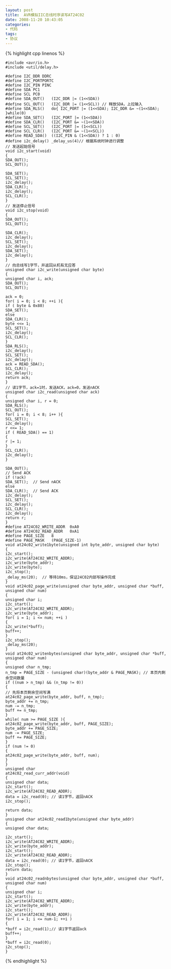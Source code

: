 ```yaml
---
layout: post
title:  AVR模拟IIC总线时序读写AT24C02
date: 2008-11-20 10:43:05
categories:
- 代码
tags:
- 协议
---
```


{% highlight cpp linenos %}

    #include <avr/io.h>
    #include <util/delay.h>
     
    #define I2C_DDR DDRC
    #define I2C_PORTPORTC
    #define I2C_PIN PINC
    #define SDA PC1
    #define SCL PC0
    #define SDA_OUT()   (I2C_DDR |= (1<<SDA))
    #define SCL_OUT()   (I2C_DDR |= (1<<SCL)) // 释放SDA，上拉输入
    #define SDA_RLS()   do{ I2C_PORT |= (1<<SDA); I2C_DDR &= ~(1<<SDA); }while(0)   
    #define SDA_SET()   (I2C_PORT |= (1<<SDA))
    #define SDA_CLR()   (I2C_PORT &= ~(1<<SDA))
    #define SCL_SET()   (I2C_PORT |= (1<<SCL))
    #define SCL_CLR()   (I2C_PORT &= ~(1<<SCL))
    #define READ_SDA()  ((I2C_PIN & (1<<SDA)) ? 1 : 0)
    #define i2c_delay() _delay_us(4)// 根据系统时钟进行调整
    // 发送起始信号
    void i2c_start(void)
    {
    SDA_OUT();
    SCL_OUT();
    
    SDA_SET();
    SCL_SET();
    i2c_delay();
    SDA_CLR();
    i2c_delay();
    SCL_CLR();
    }
    // 发送停止信号
    void i2c_stop(void)
    {
    SDA_OUT();
    SCL_OUT();
    
    SDA_CLR();
    i2c_delay();
    SCL_SET();
    i2c_delay();
    SDA_SET();
    i2c_delay();
    }
    // 向总线写1字节，并返回从机有无应答
    unsigned char i2c_write(unsigned char byte)
    {
    unsigned char i, ack;
    SDA_OUT();
    SCL_OUT();
    
    ack = 0;
    for( i = 0; i < 8; ++i ){
    if ( byte & 0x80)
    SDA_SET();
    else
    SDA_CLR();
    byte <<= 1;
    SCL_SET();
    i2c_delay();
    SCL_CLR();
    }
    SDA_RLS();
    i2c_delay();
    SCL_SET();
    i2c_delay();
    ack = READ_SDA();
    SCL_CLR();
    i2c_delay();
    return ack;
    }
    // 读1字节，ack=1时，发送ACK，ack=0，发送nACK
    unsigned char i2c_read(unsigned char ack)
    {
    unsigned char i, r = 0;
    SDA_RLS();
    SCL_OUT();
    for( i = 0; i < 8; i++ ){
    SCL_SET();
    i2c_delay();
    r <<= 1;
    if ( READ_SDA() == 1)
    {
    r |= 1;
    }
    SCL_CLR();
    i2c_delay();
    }
    
    SDA_OUT();
    // Send ACK
    if (!ack)
    SDA_SET();  // Send nACK
    else
    SDA_CLR();  // Send ACK
    i2c_delay();
    SCL_SET();
    i2c_delay();
    SCL_CLR();
    i2c_delay();
    return r;
    }
    #define AT24C02_WRITE_ADDR  0xA0
    #define AT24C02_READ_ADDR   0xA1
    #define PAGE_SIZE   8
    #define PAGE_MASK   (PAGE_SIZE-1)
    void at24c02_write1byte(unsigned int byte_addr, unsigned char byte)
    {
    i2c_start();
    i2c_write(AT24C02_WRITE_ADDR);
    i2c_write(byte_addr);
    i2c_write(byte);
    i2c_stop();
    _delay_ms(20);  // 等待10ms，保证24C02内部写操作完成
    }
    void at24c02_page_write(unsigned char byte_addr, unsigned char *buff, unsigned char num)
    {
    unsigned char i;
    i2c_start();
    i2c_write(AT24C02_WRITE_ADDR);
    i2c_write(byte_addr);
    for( i = 1; i <= num; ++i )
    {
    i2c_write(*buff);
    buff++;
    }
    i2c_stop();
    _delay_ms(20);
    }
    void at24c02_writenbytes(unsigned char byte_addr, unsigned char *buff, unsigned char num)
    {
    unsigned char n_tmp;
    n_tmp = PAGE_SIZE - (unsigned char)(byte_addr & PAGE_MASK); // 本页内剩余空间数量
    if ((num > n_tmp) && (n_tmp != 0))
    {
    // 先将本页剩余空间写满
    at24c02_page_write(byte_addr, buff, n_tmp);
    byte_addr += n_tmp;
    num -= n_tmp;
    buff += n_tmp;
    }
    while( num >= PAGE_SIZE ){
    at24c02_page_write(byte_addr, buff, PAGE_SIZE);
    byte_addr += PAGE_SIZE;
    num -= PAGE_SIZE;
    buff += PAGE_SIZE;
    }
    if (num != 0)
    {
    at24c02_page_write(byte_addr, buff, num);
    }
    }
    unsigned char 
    at24c02_read_curr_addr(void)
    {
    unsigned char data;
    i2c_start();
    i2c_write(AT24C02_READ_ADDR);
    data = i2c_read(0); // 读1字节，返回nACK
    i2c_stop();
    
    return data;
    }
    unsigned char at24c02_read1byte(unsigned char byte_addr)
    {
    unsigned char data;
    
    i2c_start();
    i2c_write(AT24C02_WRITE_ADDR);
    i2c_write(byte_addr);
    i2c_start();
    i2c_write(AT24C02_READ_ADDR);
    data = i2c_read(0); // 读1字节，返回nACK
    i2c_stop();
    return data;
    }
    void at24c02_readnbytes(unsigned char byte_addr, unsigned char *buff, unsigned char num)
    {
    unsigned char i;
    i2c_start();
    i2c_write(AT24C02_WRITE_ADDR);
    i2c_write(byte_addr);
    i2c_start();
    i2c_write(AT24C02_READ_ADDR);
    for( i = 1; i <= num-1; ++i )
    {
    *buff = i2c_read(1);// 读1字节返回ack
    buff++;
    }
    *buff = i2c_read(0);
    i2c_stop();
    }

{% endhighlight %}
